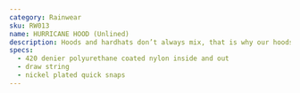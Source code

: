 ```yaml
---
category: Rainwear
sku: RW013
name: HURRICANE HOOD (Unlined)
description: Hoods and hardhats don’t always mix, that is why our hoods are removable. Avalable by request can be applied to any jacket.
specs:
  - 420 denier polyurethane coated nylon inside and out
  - draw string
  - nickel plated quick snaps
---
```

